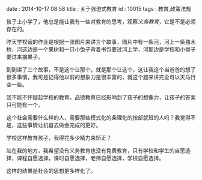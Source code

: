 date : 2014-10-17 08:58
title : 关于强迫式教育
id : 10015
tags : 教育,政策法规

孩子上小学了，他总是能让我有一些对教育的思考，观察*义务教育*，它是不是必须存在的。

昨天学校留的作业是根据一张图片来讲三个故事，图片中有一条河，河上一条独木桥，河这边是一个果树和一只小兔子背着书包要过河上学，河那边是学校和小猴子要过来摘果子。

到到讲了三个故事，不是这个让那个，就是那个让这个，这让我这个当爸爸的想了很多事情，我可是记得他以前的想象力是很丰富的，就这个题来讲完全可以天马行空一些。

我不能不怀疑起学校的教育，品德教育已经影响到了孩子的想像力，让孩子的答案只可能有一个。

这个社会需要什么样的人，需要那些模式化的条理化的按部就班的人吗？我觉得不是，这些事情让机器去做会完成的更好。

学校这样教育孩子，我得花多少精力来矫正？

站在我的地方，我希望没有义务教育也没有免费教育，只有学校和学生的自愿选择，课程自愿选择，课时自愿选择，老师自愿选择，学校自愿选择。

这样的结果是社会的思想更多样化了。